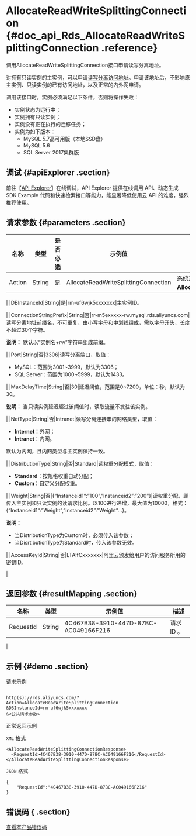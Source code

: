 # AllocateReadWriteSplittingConnection {#doc_api_Rds_AllocateReadWriteSplittingConnection .reference}

调用AllocateReadWriteSplittingConnection接口申请读写分离地址。

对拥有只读实例的主实例，可以申请[读写分离访问地址](~~51073~~)。申请该地址后，不影响原主实例、只读实例的已有访问地址，以及正常的内外网申请。

调用该接口时，实例必须满足以下条件，否则将操作失败：

-   实例状态为运行中；
-   实例拥有只读实例；
-   实例没有正在执行的迁移任务；
-   实例为如下版本：
    -   MySQL 5.7高可用版（本地SSD盘）
    -   MySQL 5.6
    -   SQL Server 2017集群版

## 调试 {#apiExplorer .section}

前往【[API Explorer](https://api.aliyun.com/#product=Rds&api=AllocateReadWriteSplittingConnection)】在线调试，API Explorer 提供在线调用 API、动态生成 SDK Example 代码和快速检索接口等能力，能显著降低使用云 API 的难度，强烈推荐使用。

## 请求参数 {#parameters .section}

|名称|类型|是否必选|示例值|描述|
|--|--|----|---|--|
|Action|String|是|AllocateReadWriteSplittingConnection|系统规定参数，取值：**AllocateReadWriteSplittingConnection**。

 |
|DBInstanceId|String|是|rm-uf6wjk5xxxxxxx|主实例ID。

 |
|ConnectionStringPrefix|String|否|rr-m5exxxxx-rw.mysql.rds.aliyuncs.com|读写分离地址前缀名，不可重复，由小写字母和中划线组成，需以字母开头，长度不超过30个字符。

 **说明：** 默认以“实例名+rw”字符串组成前缀。

 |
|Port|String|否|3306|读写分离端口，取值：

 -   MySQL：范围为3001~3999，默认为3306；
-   SQL Server：范围为1000~5999，默认为1433。

 |
|MaxDelayTime|String|否|30|延迟阈值，范围是0~7200，单位：秒，默认为30。

 **说明：** 当只读实例延迟超过该阈值时，读取流量不发往该实例。

 |
|NetType|String|否|Intranet|读写分离连接串的网络类型，取值：

 -   **Internet**：外网；
-   **Intranet**：内网。

 默认为内网，且内网类型与主实例保持一致。

 |
|DistributionType|String|否|Standard|读权重分配模式，取值：

 -   **Standard**：按规格权重自动分配；
-   **Custom**：自定义分配权重。

 |
|Weight|String|否|\{“Instanceid1“:”100”,”Instanceid2”:”200”\}|读权重分配，即传入主实例和只读实例的读请求比例。以100进行递增，最大值为10000，格式：\{“Instanceid1“:”Weight”,”Instanceid2”:”Weight”...\}。

 **说明：** 

-   当DistributionType为Custom时，必须传入该参数；
-   当DisrtibutionType为Standard时，传入该参数无效。

 |
|AccessKeyId|String|否|LTAIfCxxxxxxx|阿里云颁发给用户的访问服务所用的密钥ID。

 |

## 返回参数 {#resultMapping .section}

|名称|类型|示例值|描述|
|--|--|---|--|
|RequestId|String|4C467B38-3910-447D-87BC-AC049166F216|请求ID 。

 |

## 示例 {#demo .section}

请求示例

``` {#request_demo}

http(s)://rds.aliyuncs.com/?Action=AllocateReadWriteSplittingConnection
&DBInstanceId=rm-uf6wjk5xxxxxxx
&<公共请求参数>

```

正常返回示例

`XML` 格式

``` {#xml_return_success_demo}
<AllocateReadWriteSplittingConnectionResponse>
  <RequestId>4C467B38-3910-447D-87BC-AC049166F216</RequestId>
</AllocateReadWriteSplittingConnectionResponse>

```

`JSON` 格式

``` {#json_return_success_demo}
{
	"RequestId":"4C467B38-3910-447D-87BC-AC049166F216"
}
```

## 错误码 { .section}

[查看本产品错误码](https://error-center.aliyun.com/status/product/Rds)


